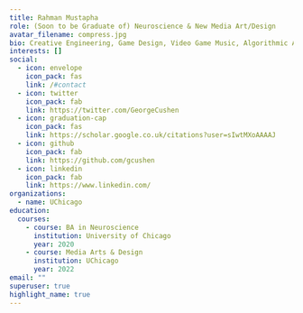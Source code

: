 ```yaml
---
title: Rahman Mustapha
role: (Soon to be Graduate of) Neuroscience & New Media Art/Design
avatar_filename: compress.jpg
bio: Creative Engineering, Game Design, Video Game Music, Algorithmic Art
interests: []
social:
  - icon: envelope
    icon_pack: fas
    link: /#contact
  - icon: twitter
    icon_pack: fab
    link: https://twitter.com/GeorgeCushen
  - icon: graduation-cap
    icon_pack: fas
    link: https://scholar.google.co.uk/citations?user=sIwtMXoAAAAJ
  - icon: github
    icon_pack: fab
    link: https://github.com/gcushen
  - icon: linkedin
    icon_pack: fab
    link: https://www.linkedin.com/
organizations:
  - name: UChicago
education:
  courses:
    - course: BA in Neuroscience
      institution: University of Chicago
      year: 2020
    - course: Media Arts & Design
      institution: UChicago
      year: 2022
email: ""
superuser: true
highlight_name: true
---
```


